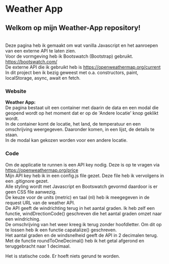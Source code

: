 # Weather App

## Welkom op mijn Weather-App repository!

\
Deze pagina heb ik gemaakt om wat vanilla Javascript en het aanroepen van een externe API te laten zien. \
Voor de vormgeving heb ik Bootswatch (Bootstrap) gebruikt. https://bootswatch.com/ \
De externe API die ik gebruikt heb is https://openweathermap.org/current \
In dit project ben ik bezig geweest met o.a. constructors, paint, localStorage, async, await en fetch.



### Website
**Weather App:**\
De pagina bestaat uit een container met daarin de data en een modal die geopend wordt op het moment dat er op de 'Andere locatie' knop geklikt wordt. \
In de container komt de locatie, het land, de temperatuur en een omschrijving weergegeven. Daaronder komen, in een lijst, de details te staan. \
In de modal kan gekozen worden voor een andere locatie. 



### Code
Om de applicatie te runnen is een API key nodig. Deze is op te vragen via https://openweathermap.org/price \
Mijn API key heb ik in een config.js file gezet. Deze file heb ik vervolgens in een .gitignore gezet. \
Alle styling wordt met Javascript en Bootswatch gevormd daardoor is er geen CSS file aanwezig. \
De keuze voor de units (metric) en taal (nl) heb ik meegegeven in de request URL van de weather API. \
De API geeft de windrichting terug in het aantal graden. Ik heb zelf een functie, windDrectionCode() geschreven die het aantal graden omzet naar een windriching. \
De omschrijving van het weer kreeg ik terug zonder hoofdletter. Om dit op te lossen heb ik een functie capatalize() geschreven. \
Het aantal graden en de windsnelheid geeft de API in 2 decimalen terug. Met de functie roundToOneDecimal() heb ik het getal afgerond en teruggebracht naar 1 decimaal.


Het is statische code. Er hoeft niets gerund te worden.
